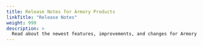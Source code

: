 ```yaml
---
title: Release Notes for Armory Products
linkTitle: "Release Notes"
weight: 999
description: >
  Read about the newest features, improvements, and changes for Armory products, including Armory Enterprise and the Armory Operator.
---
```



